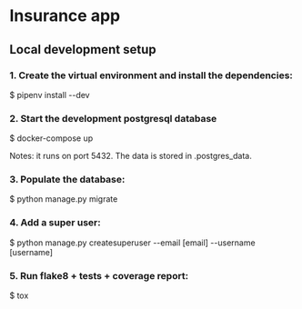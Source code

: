 # Insurance app

## Local development setup

### 1. Create the virtual environment and install the dependencies:

$ pipenv install --dev

### 2. Start the development postgresql database

$ docker-compose up

Notes: it runs on port 5432. The data is stored in .postgres_data.

### 3. Populate the database:

$ python manage.py migrate

### 4. Add a super user:

$ python manage.py createsuperuser --email [email] --username [username]

### 5. Run flake8 + tests + coverage report:

$ tox
